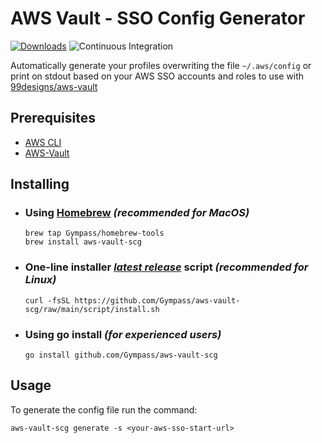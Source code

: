 # AWS Vault - SSO Config Generator

[![Downloads](https://img.shields.io/github/downloads/Gympass/aws-vault-scg/total.svg)](https://github.com/Gympass/aws-vault-scg/releases)
![Continuous Integration](https://github.com/Gympass/aws-vault-scg/actions/workflows/release.yaml/badge.svg)

Automatically generate your profiles overwriting the file `~/.aws/config` or print on stdout based on your AWS SSO accounts and roles to use with [99designs/aws-vault](https://github.com/99designs/aws-vault)

## **Prerequisites**

- [AWS CLI](https://aws.amazon.com/cli/)
- [AWS-Vault](https://github.com/99designs/aws-vault)

## **Installing**

- ###  **Using [Homebrew](https://brew.sh/)** _(recommended for MacOS)_

  ```shell
  brew tap Gympass/homebrew-tools
  brew install aws-vault-scg
  ```

- ### **One-line installer _[latest release](https://github.com/Gympass/aws-vault-scg/releases/latest)_ script** _(recommended for Linux)_
  
  ```shell
  curl -fsSL https://github.com/Gympass/aws-vault-scg/raw/main/script/install.sh
  ```

- ### **Using go install** _(for experienced users)_

  ```shell
  go install github.com/Gympass/aws-vault-scg
  ```

## Usage

To generate the config file run the command:

```shell
aws-vault-scg generate -s <your-aws-sso-start-url>
```
